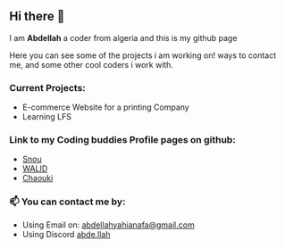 ## Hi there 👋

I am **Abdellah** a coder from algeria and this is my github page

Here you can see some of the projects i am working on! ways to contact me, and some other cool coders i work with.

### Current Projects:

- E-commerce Website for a printing Company
- Learning LFS

### Link to my Coding buddies Profile pages on github:

- [Snou](https://github.com/snou88)
- [WALID](https://github.com/waliid17)
- [Chaouki](https://github.com/Chaouki01)

### 📫 You can contact me by:

- Using Email on: abdellahyahianafa@gmail.com
- Using Discord [abde.llah](https://discordapp.com/users/348146198965911554)

<!--
**iamAbdo/iamAbdo** is a ✨ _special_ ✨ repository because its `README.md` (this file) appears on your GitHub profile.

Here are some ideas to get you started:

this guy has a cool profile maiby get some ideas here future me https://github.com/tks18

- 🔭 I’m currently working on ...
- 🌱 I’m currently learning ...
- 👯 I’m looking to collaborate on ...
- 🤔 I’m looking for help with ...
- 💬 Ask me about ...
- 📫 How to reach me: ...
- 😄 Pronouns: ...
- ⚡ Fun fact: ...
-->
